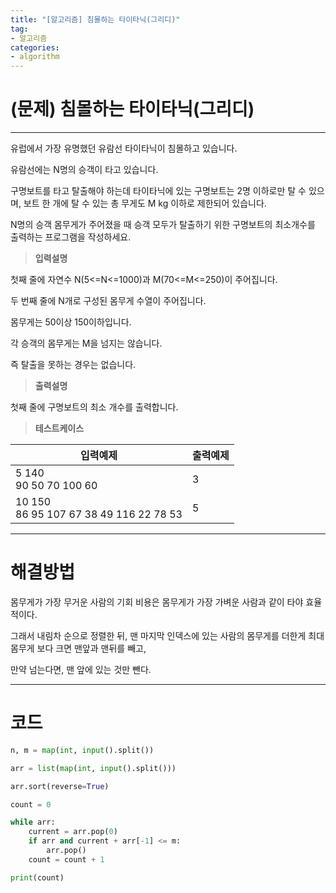 ```yaml
---
title: "[알고리즘] 침몰하는 타이타닉(그리디)"
tag:
- 알고리즘
categories:
- algorithm
---
```


# (문제) 침몰하는 타이타닉(그리디)
---

유럽에서 가장 유명했던 유람선 타이타닉이 침몰하고 있습니다.

유람선에는 N명의 승객이 타고 있습니다.

구명보트를 타고 탈출해야 하는데 타이타닉에 있는 구명보트는 2명 이하로만 탈 수 있으며, 보트 한 개에 탈 수 있는 총 무게도 M kg 이하로 제한되어 있습니다.

N명의 승객 몸무게가 주어졌을 때 승객 모두가 탈출하기 위한 구명보트의 최소개수를 출력하는 프로그램을 작성하세요.

> **입력설명**

첫째 줄에 자연수 N(5<=N<=1000)과 M(70<=M<=250)이 주어집니다.

두 번째 줄에 N개로 구성된 몸무게 수열이 주어집니다.

몸무게는 50이상 150이하입니다.

각 승객의 몸무게는 M을 넘지는 않습니다.

즉 탈출을 못하는 경우는 없습니다.

> **출력설명**

첫째 줄에 구명보트의 최소 개수를 출력합니다.


> **테스트케이스**
 

| 입력예제 | 출력예제 |
| -------- | -------- | 
| 5 140<br>90 50 70 100 60 | 3 | 
| 10 150<br>86 95 107 67 38 49 116 22 78 53  | 5 | 


---
# 해결방법

몸무게가 가장 무거운 사람의 기회 비용은 몸무게가 가장 가벼운 사람과 같이 타야 효율적이다.

그래서 내림차 순으로 정렬한 뒤, 맨 마지막 인덱스에 있는 사람의 몸무게를 더한게 최대 몸무게 보다 크면 맨앞과 맨뒤를 빼고,

만약 넘는다면, 맨 앞에 있는 것만 뺀다.

---
# 코드
```python
n, m = map(int, input().split())

arr = list(map(int, input().split()))

arr.sort(reverse=True)

count = 0

while arr:
    current = arr.pop(0)
    if arr and current + arr[-1] <= m:
        arr.pop()
    count = count + 1

print(count)
```
